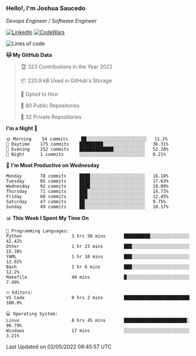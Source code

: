 ### Hello!, I'm Joshua Saucedo
*Devops Engineer / Software Engineer*  

[![LinkedIn](https://img.shields.io/badge/LinkedIn-0073b1?logo=linkedin&style=flat-square&logoColor=white)](https://www.linkedin.com/in/joshua-nathanael-saucedo-uriarte-bb0336169/)
[![CodeWars](https://www.codewars.com/users/joshuansu0897/badges/micro)](https://www.codewars.com/users/joshuansu0897)

<!--START_SECTION:waka-->
![Lines of code](https://img.shields.io/badge/From%20Hello%20World%20I%27ve%20Written-2%20Million%20lines%20of%20code-blue)

**🐱 My GitHub Data** 

> 🏆 323 Contributions in the Year 2022
 > 
> 📦 220.9 kB Used in GitHub's Storage 
 > 
> 💼 Opted to Hire
 > 
> 📜 80 Public Repositories 
 > 
> 🔑 32 Private Repositories  
 > 
**I'm a Night 🦉** 

```text
🌞 Morning    54 commits     ██░░░░░░░░░░░░░░░░░░░░░░░   11.2% 
🌆 Daytime    175 commits    █████████░░░░░░░░░░░░░░░░   36.31% 
🌃 Evening    252 commits    █████████████░░░░░░░░░░░░   52.28% 
🌙 Night      1 commits      ░░░░░░░░░░░░░░░░░░░░░░░░░   0.21%

```
📅 **I'm Most Productive on Wednesday** 

```text
Monday       78 commits     ████░░░░░░░░░░░░░░░░░░░░░   16.18% 
Tuesday      85 commits     ████░░░░░░░░░░░░░░░░░░░░░   17.63% 
Wednesday    92 commits     ████░░░░░░░░░░░░░░░░░░░░░   19.09% 
Thursday     71 commits     ███░░░░░░░░░░░░░░░░░░░░░░   14.73% 
Friday       60 commits     ███░░░░░░░░░░░░░░░░░░░░░░   12.45% 
Saturday     47 commits     ██░░░░░░░░░░░░░░░░░░░░░░░   9.75% 
Sunday       49 commits     ██░░░░░░░░░░░░░░░░░░░░░░░   10.17%

```


📊 **This Week I Spent My Time On** 

```text
💬 Programming Languages: 
Python                   3 hrs 50 mins       ██████████░░░░░░░░░░░░░░░   42.42% 
Other                    1 hr 23 mins        ███░░░░░░░░░░░░░░░░░░░░░░   15.38% 
YAML                     1 hr 10 mins        ███░░░░░░░░░░░░░░░░░░░░░░   12.92% 
Bash                     1 hr 6 mins         ███░░░░░░░░░░░░░░░░░░░░░░   12.2% 
Makefile                 40 mins             █░░░░░░░░░░░░░░░░░░░░░░░░   7.49%

🔥 Editors: 
VS Code                  9 hrs 2 mins        █████████████████████████   100.0%

💻 Operating System: 
Linux                    8 hrs 45 mins       ████████████████████████░   96.79% 
Windows                  17 mins             ░░░░░░░░░░░░░░░░░░░░░░░░░   3.21%

```


 Last Updated on 02/05/2022 08:45:57 UTC
<!--END_SECTION:waka-->
